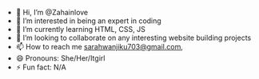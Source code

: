 - 👋 Hi, I’m @Zahainlove
- 👀 I’m interested in being an expert in coding
- 🌱 I’m currently learning HTML, CSS, JS
- 💞️ I’m looking to collaborate on any interesting website building projects
- 📫 How to reach me sarahwanjiku703@gmail.com,
- 😄 Pronouns: She/Her/Itgirl
- ⚡ Fun fact: N/A

<!---
Zahainlove/Zahainlove is a ✨ special ✨ repository because its `README.md` (this file) appears on your GitHub profile.
You can click the Preview link to take a look at your changes.
--->

